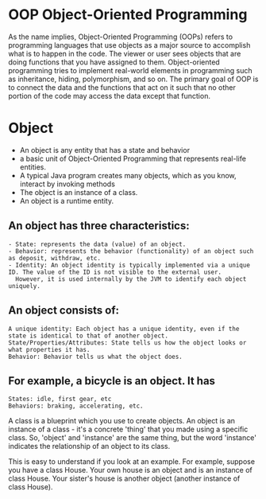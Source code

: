 # OOP Object-Oriented Programming

As the name implies, Object-Oriented Programming (OOPs) refers to programming languages 
that use objects as a major source to accomplish what is to happen in the code. 
The viewer or user sees objects that are doing functions that you have assigned to them.
Object-oriented programming tries to implement real-world elements in programming 
such as inheritance, hiding, polymorphism, and so on.
The primary goal of OOP is to connect the data and the functions 
that act on it such that no other portion of the code may access the data except that function.

# Object
  - An object is any entity that has a state and behavior
  - a basic unit of Object-Oriented Programming that represents real-life entities.
  -  A typical Java program creates many objects, which as you know, interact by invoking methods
  -  The object is an instance of a class.
  -  An object is a runtime entity.
  
 ## An object has three characteristics:
    - State: represents the data (value) of an object.
    - Behavior: represents the behavior (functionality) of an object such as deposit, withdraw, etc.
    - Identity: An object identity is typically implemented via a unique ID. The value of the ID is not visible to the external user. 
      However, it is used internally by the JVM to identify each object uniquely.
      
 ## An object consists of:

    A unique identity: Each object has a unique identity, even if the state is identical to that of another object.
    State/Properties/Attributes: State tells us how the object looks or what properties it has.
    Behavior: Behavior tells us what the object does.
      
 ## For example, a bicycle is an object. It has

    States: idle, first gear, etc
    Behaviors: braking, accelerating, etc.
    
 A class is a blueprint which you use to create objects. An object is an instance of a class - it's a concrete 'thing' that you made using a specific class. So, 'object' and 'instance' are the same thing, but the word 'instance' indicates the relationship of an object to its class.

This is easy to understand if you look at an example. For example, suppose you have a class House. Your own house is an object and is an instance of class House. Your sister's house is another object (another instance of class House).

  
  


